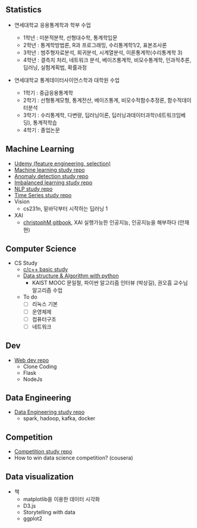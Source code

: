 ## Statistics
- 연세대학교 응용통계학과 학부 수업
  - 1학년 : 미분적분학, 선형대수학, 통계학입문
  - 2학년 : 통계학방법론, R과 프로그래밍, 수리통계학1/2, 표본조사론
  - 3학년 : 범주형자료분석, 회귀분석, 시계열분석, 이론통계학(수리통계학 3)
  - 4학년 : 결측치 처리, 네트워크 분석, 베이즈통계학, 비모수통계학, 인과적추론, 딥러닝, 실험계획법, 확률과정

- 연세대학교 통계데이터사이언스학과 대학원 수업
  - 1학기 : 중급응용통계학
  - 2학기 : 선형통계모형, 통계전산, 베이즈통계, 비모수적함수추정론, 함수적데이터분석
  - 3학기 : 수리통계학, 다변량, 딥러닝이론, 딥러닝과데이터과학(네트워크임베딩), 통계적학습
  - 4학기 : 졸업논문

## Machine Learning
- [Udemy (feature engineering, selection)](https://github.com/minsoo9506/udemy_FE_FS)
- [Machine learning study repo](https://github.com/minsoo9506/machine-learning-study)
- [Anomaly detection study repo](https://github.com/minsoo9506/anomaly-detection-study)
- [Imbalanced learning study repo](https://github.com/minsoo9506/imbalanced-learning-study)
- [NLP study repo](https://github.com/minsoo9506/NLP-study)
- [Time Series study repo](https://github.com/minsoo9506/MLstudy.Time-Series-study)
- Vision
  - cs231n, 밑바닥부터 시작하는 딥러닝 1
- XAI
  - [christophM gitbook](https://github.com/christophM/interpretable-ml-book), XAI 실행가능한 인공지능, 인공지능을 해부하다 (안재현)

## Computer Science
- CS Study
  - [c/c++ basic study](https://github.com/minsoo9506/c-and-cpp)
  - [Data structure & Algorithm with python]((https://github.com/minsoo9506/DS-AL-study))
    - KAIST MOOC 문일철, 파이썬 알고리즘 인터뷰 (박상길), 권오흠 교수님 알고리즘 수업
  - To do
    - [ ] 리눅스 기본
    - [ ] 운영체제
    - [ ] 컴퓨터구조
    - [ ] 네트워크

## Dev
- [Web dev repo](https://github.com/minsoo9506/web-dev-study)
  - Clone Coding
  - Flask
  - NodeJs

## Data Engineering
- [Data Engineering study repo](https://github.com/minsoo9506/Data-Engineering-study)
  - spark, hadoop, kafka, docker
  
## Competition
- [Competition study repo](https://github.com/minsoo9506/CompetitionStudy)
- How to win data science competition? (cousera)

## Data visualization
- 책
  - matplotlib을 이용한 데이터 시각화
  - D3.js
  - Storytelling with data
  - ggplot2


